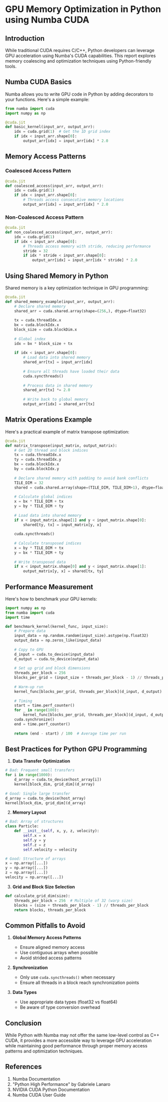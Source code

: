 # GPU Memory Optimization in Python using Numba CUDA

## Introduction
While traditional CUDA requires C/C++, Python developers can leverage GPU acceleration using Numba's CUDA capabilities. This report explores memory coalescing and optimization techniques using Python-friendly tools.

## Numba CUDA Basics
Numba allows you to write GPU code in Python by adding decorators to your functions. Here's a simple example:

```python
from numba import cuda
import numpy as np

@cuda.jit
def basic_kernel(input_arr, output_arr):
    idx = cuda.grid(1)  # Get the 1D grid index
    if idx < input_arr.shape[0]:
        output_arr[idx] = input_arr[idx] * 2.0
```

## Memory Access Patterns

### Coalesced Access Pattern
```python
@cuda.jit
def coalesced_access(input_arr, output_arr):
    idx = cuda.grid(1)
    if idx < input_arr.shape[0]:
        # Threads access consecutive memory locations
        output_arr[idx] = input_arr[idx] * 2.0
```

### Non-Coalesced Access Pattern
```python
@cuda.jit
def non_coalesced_access(input_arr, output_arr):
    idx = cuda.grid(1)
    if idx < input_arr.shape[0]:
        # Threads access memory with stride, reducing performance
        stride = 32
        if idx * stride < input_arr.shape[0]:
            output_arr[idx] = input_arr[idx * stride] * 2.0
```

## Using Shared Memory in Python
Shared memory is a key optimization technique in GPU programming:

```python
@cuda.jit
def shared_memory_example(input_arr, output_arr):
    # Declare shared memory
    shared_arr = cuda.shared.array(shape=(256,), dtype=float32)
    
    tx = cuda.threadIdx.x
    bx = cuda.blockIdx.x
    block_size = cuda.blockDim.x
    
    # Global index
    idx = bx * block_size + tx
    
    if idx < input_arr.shape[0]:
        # Load data into shared memory
        shared_arr[tx] = input_arr[idx]
        
        # Ensure all threads have loaded their data
        cuda.syncthreads()
        
        # Process data in shared memory
        shared_arr[tx] *= 2.0
        
        # Write back to global memory
        output_arr[idx] = shared_arr[tx]
```

## Matrix Operations Example
Here's a practical example of matrix transpose optimization:

```python
@cuda.jit
def matrix_transpose(input_matrix, output_matrix):
    # Get 2D thread and block indices
    tx = cuda.threadIdx.x
    ty = cuda.threadIdx.y
    bx = cuda.blockIdx.x
    by = cuda.blockIdx.y
    
    # Declare shared memory with padding to avoid bank conflicts
    TILE_DIM = 32
    shared = cuda.shared.array(shape=(TILE_DIM, TILE_DIM+1), dtype=float32)
    
    # Calculate global indices
    x = bx * TILE_DIM + tx
    y = by * TILE_DIM + ty
    
    # Load data into shared memory
    if x < input_matrix.shape[1] and y < input_matrix.shape[0]:
        shared[ty, tx] = input_matrix[y, x]
    
    cuda.syncthreads()
    
    # Calculate transposed indices
    x = by * TILE_DIM + tx
    y = bx * TILE_DIM + ty
    
    # Write transposed data
    if x < input_matrix.shape[0] and y < input_matrix.shape[1]:
        output_matrix[y, x] = shared[tx, ty]
```

## Performance Measurement
Here's how to benchmark your GPU kernels:

```python
import numpy as np
from numba import cuda
import time

def benchmark_kernel(kernel_func, input_size):
    # Prepare data
    input_data = np.random.random(input_size).astype(np.float32)
    output_data = np.zeros_like(input_data)
    
    # Copy to GPU
    d_input = cuda.to_device(input_data)
    d_output = cuda.to_device(output_data)
    
    # Set up grid and block dimensions
    threads_per_block = 256
    blocks_per_grid = (input_size + threads_per_block - 1) // threads_per_block
    
    # Warm-up run
    kernel_func[blocks_per_grid, threads_per_block](d_input, d_output)
    
    # Timing
    start = time.perf_counter()
    for _ in range(100):
        kernel_func[blocks_per_grid, threads_per_block](d_input, d_output)
    cuda.synchronize()
    end = time.perf_counter()
    
    return (end - start) / 100  # Average time per run
```

## Best Practices for Python GPU Programming

1. **Data Transfer Optimization**
```python
# Bad: Frequent small transfers
for i in range(1000):
    d_array = cuda.to_device(host_array[i])
    kernel[block_dim, grid_dim](d_array)
    
# Good: Single large transfer
d_array = cuda.to_device(host_array)
kernel[block_dim, grid_dim](d_array)
```

2. **Memory Layout**
```python
# Bad: Array of structures
class Particle:
    def __init__(self, x, y, z, velocity):
        self.x = x
        self.y = y
        self.z = z
        self.velocity = velocity

# Good: Structure of arrays
x = np.array([...])
y = np.array([...])
z = np.array([...])
velocity = np.array([...])
```

3. **Grid and Block Size Selection**
```python
def calculate_grid_dim(size):
    threads_per_block = 256  # Multiple of 32 (warp size)
    blocks = (size + threads_per_block - 1) // threads_per_block
    return blocks, threads_per_block
```

## Common Pitfalls to Avoid

1. **Global Memory Access Patterns**
   - Ensure aligned memory access
   - Use contiguous arrays when possible
   - Avoid strided access patterns

2. **Synchronization**
   - Only use `cuda.syncthreads()` when necessary
   - Ensure all threads in a block reach synchronization points

3. **Data Types**
   - Use appropriate data types (float32 vs float64)
   - Be aware of type conversion overhead

## Conclusion
While Python with Numba may not offer the same low-level control as C++ CUDA, it provides a more accessible way to leverage GPU acceleration while maintaining good performance through proper memory access patterns and optimization techniques.

## References
1. Numba Documentation
2. "Python High Performance" by Gabriele Lanaro
3. NVIDIA CUDA Python Documentation
4. Numba CUDA User Guide
